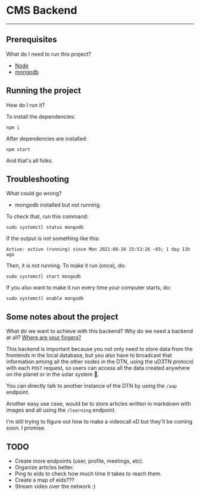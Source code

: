 # CMS Backend

---

## Prerequisites

What do I need to run this project?

- [Node](https://nodejs.org/en/)
- [mongodb](https://docs.mongodb.com/guides/server/install/)

## Running the project

How do I run it?

To install the dependencies:
```
npm i
```
After dependencies are installed:
```
npm start
```

And that's all folks.

## Troubleshooting

What could go wrong?

- mongodb installed but not running.

To check that, run this command:

```
sudo systemctl status mongodb
```
If the output is not something like this:
```
Active: active (running) since Mon 2021-08-16 15:53:26 -03; 1 day 11h ago
```
Then, it is not running. To make it run (once), do:
```
sudo systemctl start mongodb
```
If you also want to make it run every time your computer starts, do:
```
sudo systemctl enable mongodb
```

## Some notes about the project

What do we want to achieve with this backend? Why do we need a backend at all? [Where are your fingers?](https://www.youtube.com/watch?v=UMwEbsbLw3k)

This backend is important because you not only need to store data from the frontends in the local database, but you also have to broadcast that information among all the other nodes in the DTN, using the uD3TN protocol with each `POST` request, so users can access all the data created anywhere on the planet or in the solar system 👀.

You can directly talk to another instance of the DTN by using the `/aap` endpoint.

Another easy use case, would be to store articles written in markdown with images and all using the `/learning` endpoint.

I'm still trying to figure out how to make a videocall xD but they'll be coming soon. I promise.

## TODO

- Create more endpoints (user, profile, meetings, etc).
- Organize articles better.
- Ping to eids to check how much time it takes to reach them.
- Create a map of eids???
- Stream video over the network :)
